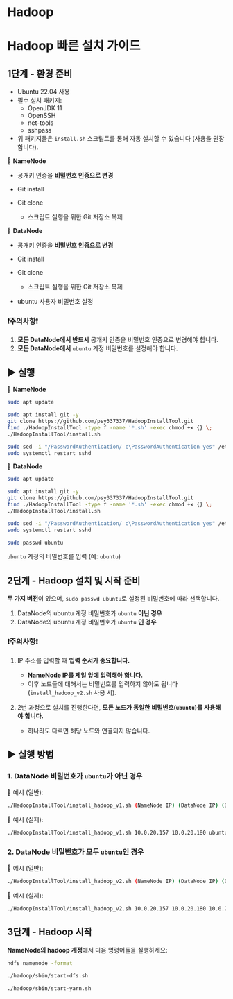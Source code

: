 

# Hadoop

# Hadoop 빠른 설치 가이드

## 1단계 - **환경 준비**

* Ubuntu 22.04 사용
* 필수 설치 패키지:
  * OpenJDK 11
  * OpenSSH
  * net-tools
  * sshpass
* 위 패키지들은 `install.sh` 스크립트를 통해 자동 설치할 수 있습니다 (사용을 권장합니다).

🔸 **NameNode**

* 공개키 인증을 **비밀번호 인증으로 변경**
* Git install
* Git clone

  * 스크립트 실행을 위한 Git 저장소 복제

🔸 **DataNode**

* 공개키 인증을 **비밀번호 인증으로 변경**
* Git install
* Git clone

  * 스크립트 실행을 위한 Git 저장소 복제
* ubuntu 사용자 비밀번호 설정


### ❗주의사항❗

1. **모든 DataNode에서 반드시** 공개키 인증을 비밀번호 인증으로 변경해야 합니다.
2. **모든 DataNode에서** `ubuntu` 계정 비밀번호를 설정해야 합니다.


## ▶ 실행

🔹 **NameNode**

```bash
sudo apt update

sudo apt install git -y
git clone https://github.com/psy337337/HadoopInstallTool.git
find ./HadoopInstallTool -type f -name '*.sh' -exec chmod +x {} \;
./HadoopInstallTool/install.sh

sudo sed -i "/PasswordAuthentication/ c\PasswordAuthentication yes" /etc/ssh/sshd_config
sudo systemctl restart sshd
```

🔹 **DataNode**

```bash
sudo apt update

sudo apt install git -y
git clone https://github.com/psy337337/HadoopInstallTool.git
find ./HadoopInstallTool -type f -name '*.sh' -exec chmod +x {} \;
./HadoopInstallTool/install.sh

sudo sed -i "/PasswordAuthentication/ c\PasswordAuthentication yes" /etc/ssh/sshd_config
sudo systemctl restart sshd

sudo passwd ubuntu
```

`ubuntu` 계정의 비밀번호를 입력 (예: `ubuntu`)

## 2단계 - Hadoop 설치 및 시작 준비

**두 가지 버전**이 있으며, `sudo passwd ubuntu`로 설정된 비밀번호에 따라 선택합니다.

1. DataNode의 ubuntu 계정 비밀번호가 `ubuntu` **아닌 경우**
2. DataNode의 ubuntu 계정 비밀번호가 `ubuntu` **인 경우**


### ❗주의사항❗
1. IP 주소를 입력할 때 **입력 순서가 중요합니다.**

   * **NameNode IP를 제일 앞에 입력해야 합니다.**
   * 이후 노드들에 대해서는 비밀번호를 입력하지 않아도 됩니다 (`install_hadoop_v2.sh` 사용 시).

2. 2번 과정으로 설치를 진행한다면, **모든 노드가 동일한 비밀번호(`ubuntu`)를 사용해야 합니다.**

   * 하나라도 다르면 해당 노드와 연결되지 않습니다.



## ▶ 실행 방법

### 1. **DataNode 비밀번호가 `ubuntu`가 아닌 경우**

🔹 예시 (일반):

```bash
./HadoopInstallTool/install_hadoop_v1.sh (NameNode IP) (DataNode IP) (DataNode 비밀번호) (DataNode IP) (DataNode 비밀번호) ...
```

🔹 예시 (실제):

```bash
./HadoopInstallTool/install_hadoop_v1.sh 10.0.20.157 10.0.20.180 ubuntu 10.0.20.181 ubuntu2
```


### 2. **DataNode 비밀번호가 모두 `ubuntu`인 경우**

🔹 예시 (일반):

```bash
./HadoopInstallTool/install_hadoop_v2.sh (NameNode IP) (DataNode IP) (DataNode IP) ...
```

🔹 예시 (실제):

```bash
./HadoopInstallTool/install_hadoop_v2.sh 10.0.20.157 10.0.20.180 10.0.20.181
```


## 3단계 - Hadoop 시작

**NameNode의 hadoop 계정**에서 다음 명령어들을 실행하세요:

```bash
hdfs namenode -format

./hadoop/sbin/start-dfs.sh

./hadoop/sbin/start-yarn.sh
```


